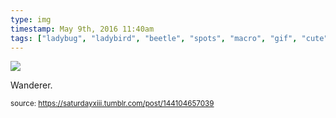 ```yaml
---
type: img
timestamp: May 9th, 2016 11:40am
tags: ["ladybug", "ladybird", "beetle", "spots", "macro", "gif", "cute", "insect", "bug", "crawl", "photography"]
---
```

<img src="https://saturdayxiii.github.io/media/144104657039.gif"/>

Wanderer.
 
      
      
  
<small>source: https://saturdayxiii.tumblr.com/post/144104657039</small>